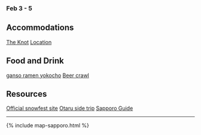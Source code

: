 ### Feb 3 - 5

## Accommodations

[The Knot](https://hotel-the-knot.jp/sapporo/en/)
[Location](https://www.google.com/maps/place/THE+KNOT+SAPPORO/@43.0569189,141.3533554,15z/data=!4m9!3m8!1s0x5f0b29701405690f:0xb91b1977bfa188a6!5m2!4m1!1i2!8m2!3d43.0569189!4d141.3533554!16s%2Fg%2F11fq9hzlzz?hl=en&entry=ttu)

## Food and Drink

[ganso ramen yokocho](https://www.sapporo.travel/en/gourmet/shop/ganso-ramen-yokocho/)
[Beer crawl](https://www.nationalgeographic.com/travel/article/japanese-beer-crawl-sapporo-hokkaido)
## Resources

[Official snowfest site](https://www.snowfes.com/en/)
[Otaru side trip](https://www.japan-guide.com/e/e6700.html)
[Sapporo Guide](https://www.sapporo.travel/en/)

* * *

{% include map-sapporo.html %}
